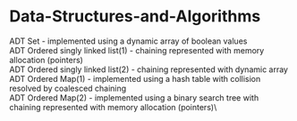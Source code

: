# Data-Structures-and-Algorithms
ADT Set - implemented using a dynamic array of boolean values\
ADT Ordered singly linked list(1) - chaining represented with memory allocation (pointers)\
ADT Ordered singly linked list(2) - chaining represented with dynamic array\
ADT Ordered Map(1) - implemented using a hash table with collision resolved by coalesced chaining\
ADT Ordered Map(2) - implemented using a binary search tree with chaining represented with memory allocation (pointers)\
